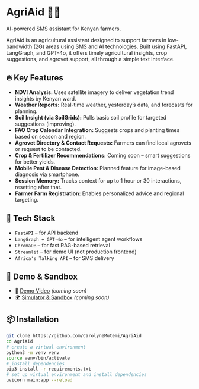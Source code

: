 # AgriAid 🌾🤖

AI-powered SMS assistant for Kenyan farmers.

AgriAid is an agricultural assistant designed to support farmers in low-bandwidth (2G) areas using SMS and AI technologies. Built using FastAPI, LangGraph, and GPT-4o, it offers timely agricultural insights, crop suggestions, and agrovet support, all through a simple text interface.

## 🔥 Key Features

- **NDVI Analysis:** Uses satellite imagery to deliver vegetation trend insights by Kenyan ward.
- **Weather Reports:** Real-time weather, yesterday’s data, and forecasts for planning.
- **Soil Insight (via SoilGrids):** Pulls basic soil profile for targeted suggestions (improving).
- **FAO Crop Calendar Integration:** Suggests crops and planting times based on season and region.
- **Agrovet Directory & Contact Requests:** Farmers can find local agrovets or request to be contacted.
- **Crop & Fertilizer Recommendations:** Coming soon – smart suggestions for better yields.
- **Mobile Pest & Disease Detection:** Planned feature for image-based diagnosis via smartphone.
- **Session Memory:** Tracks context for up to 1 hour or 30 interactions, resetting after that.
- **Farmer Farm Registration:** Enables personalized advice and regional targeting.

## 🚀 Tech Stack

- `FastAPI` – for API backend
- `LangGraph + GPT-4o` – for intelligent agent workflows
- `ChromaDB` – for fast RAG-based retrieval
- `Streamlit` – for demo UI (not production frontend)
- `Africa's Talking API` – for SMS delivery

## 📱 Demo & Sandbox

- 🎥 [Demo Video](#) _(coming soon)_
- 🌍 [Simulator & Sandbox](#) _(coming soon)_

## 📦 Installation

```bash
git clone https://github.com/CarolyneMutemi/AgriAid
cd AgriAid
# create a virtual environment
python3 -m venv venv
source venv/bin/activate
# install dependencies
pip3 install -r requirements.txt
# set up virtual environment and install dependencies
uvicorn main:app --reload
```
